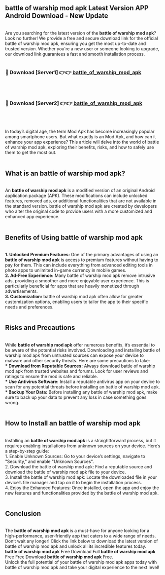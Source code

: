 ## battle of warship mod apk Latest Version APP Android Download - New Update
<br>
Are you searching for the latest version of the <strong>battle of warship mod apk</strong>? Look no further! We provide a free and secure download link for the official battle of warship mod apk, ensuring you get the most up-to-date and trusted version. Whether you're a new user or someone looking to upgrade, our download link guarantees a fast and smooth installation process.
<br>
<br>
<h3>🔴 Download [Server1] 👉👉 <a href="https://modyolo.store/battle+of+warship+mod+apk">battle_of_warship_mod_apk</a></h3><br>
<br>
<h3>🔴 Download [Server2] 👉👉 <a href="https://modyolo.store/battle+of+warship+mod+apk">battle_of_warship_mod_apk</a></h3><br>
<br>
<br>
In today’s digital age, the term Mod Apk has become increasingly popular among smartphone users. But what exactly is an Mod Apk, and how can it enhance your app experience? This article will delve into the world of battle of warship mod apk, exploring their benefits, risks, and how to safely use them to get the most out.
<br>
<br>
<h2>What is an battle of warship mod apk?</h2>
<br>
An <strong>battle of warship mod apk</strong> is a modified version of an original Android application package (APK). These modifications can include unlocked features, removed ads, or additional functionalities that are not available in the standard version. battle of warship mod apk are created by developers who alter the original code to provide users with a more customized and enhanced app experience.
<br>
<br>
<h2>Benefits of Using battle of warship mod apk</h2>
<br>
<strong> 1. Unlocked Premium Features:</strong> One of the primary advantages of using an <strong>battle of warship mod apk</strong> is access to premium features without having to pay for them. This can include everything from advanced editing tools in photo apps to unlimited in-game currency in mobile games.
<br>
<strong> 2. Ad-Free Experience:</strong> Many battle of warship mod apk remove intrusive ads, providing a smoother and more enjoyable user experience. This is particularly beneficial for apps that are heavily monetized through advertisements.
<br>
<strong> 3. Customization:</strong> battle of warship mod apk often allow for greater customization options, enabling users to tailor the app to their specific needs and preferences.
<br>
<br>
<h2>Risks and Precautions</h2>
<br>
While <strong>battle of warship mod apk</strong> offer numerous benefits, it’s essential to be aware of the potential risks involved. Downloading and installing battle of warship mod apk from untrusted sources can expose your device to malware and other security threats. Here are some precautions to take:
<br>
<strong> * Download from Reputable Sources:</strong> Always download battle of warship mod apk from trusted websites and forums. Look for user reviews and ratings to ensure the mod is safe and reliable.
<br>
<strong> * Use Antivirus Software:</strong> Install a reputable antivirus app on your device to scan for any potential threats before installing an battle of warship mod apk.
<br>
<strong> * Backup Your Data:</strong> Before installing any battle of warship mod apk, make sure to back up your data to prevent any loss in case something goes wrong.
<br>
<br>
<h2>How to Install an battle of warship mod apk</h2>
<br>
Installing an <strong>battle of warship mod apk</strong> is a straightforward process, but it requires enabling installations from unknown sources on your device. Here’s a step-by-step guide:
<br>
 1. Enable Unknown Sources: Go to your device’s settings, navigate to "Security," and enable "Unknown Sources".
<br>
 2. Download the battle of warship mod apk: Find a reputable source and download the battle of warship mod apk file to your device.
<br>
 3. Install the battle of warship mod apk: Locate the downloaded file in your device’s file manager and tap on it to begin the installation process.
<br>
 4. Enjoy the Enhanced Features: Once installed, open the app and enjoy the new features and functionalities provided by the battle of warship mod apk.
<br>
<br>
<h2><strong>Conclusion</strong></h2>
<br>
The <strong>battle of warship mod apk</strong> is a must-have for anyone looking for a high-performance, user-friendly app that caters to a wide range of needs. Don’t wait any longer! Click the link below to download the latest version of battle of warship mod apk and unlock all its incredible features today.
<br>
<strong>battle of warship mod apk</strong> Free Download Full <strong>battle of warship mod apk</strong> Free Free Download <strong>battle of warship mod apk</strong> Free.
<br>
Unlock the full potential of your battle of warship mod apk apps today with battle of warship mod apk and take your digital experience to the next level!